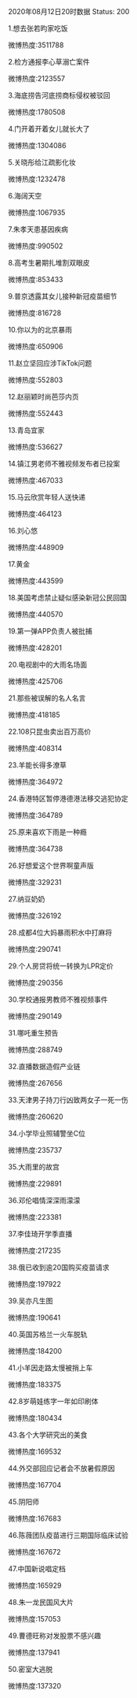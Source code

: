 2020年08月12日20时数据
Status: 200

1.想去张若昀家吃饭

微博热度:3511788

2.检方通报李心草溺亡案件

微博热度:2123557

3.海底捞告河底捞商标侵权被驳回

微博热度:1780508

4.门开着开着女儿就长大了

微博热度:1304086

5.关晓彤给江疏影化妆

微博热度:1232478

6.海阔天空

微博热度:1067935

7.朱孝天患基因疾病

微博热度:990502

8.高考生暑期扎堆割双眼皮

微博热度:853433

9.普京透露其女儿接种新冠疫苗细节

微博热度:816728

10.你以为的北京暴雨

微博热度:650906

11.赵立坚回应涉TikTok问题

微博热度:552803

12.赵丽颖时尚芭莎内页

微博热度:552443

13.青岛宜家

微博热度:536627

14.镇江男老师不雅视频发布者已投案

微博热度:467033

15.马云欣赏年轻人送快递

微博热度:464123

16.刘心悠

微博热度:448909

17.黄金

微博热度:443599

18.美国考虑禁止疑似感染新冠公民回国

微博热度:440570

19.第一弹APP负责人被批捕

微博热度:428201

20.电视剧中的大雨名场面

微博热度:425706

21.那些被误解的名人名言

微博热度:418185

22.108只昆虫卖出百万高价

微博热度:408314

23.羊能长得多潦草

微博热度:364972

24.香港特区暂停港德港法移交逃犯协定

微博热度:364789

25.原来喜欢下雨是一种瘾

微博热度:364738

26.好想爱这个世界啊童声版

微博热度:329231

27.纳豆奶奶

微博热度:326192

28.成都4位大妈暴雨积水中打麻将

微博热度:290741

29.个人房贷将统一转换为LPR定价

微博热度:290356

30.学校通报男教师不雅视频事件

微博热度:290149

31.哪吒重生预告

微博热度:288749

32.直播数据造假产业链

微博热度:267656

33.天津男子持刀行凶致两女子一死一伤

微博热度:260620

34.小学毕业照辅警坐C位

微博热度:235737

35.大雨里的故宫

微博热度:229891

36.邓伦唱情深深雨濛濛

微博热度:223381

37.李佳琦开学季直播

微博热度:217235

38.俄已收到逾20国购买疫苗请求

微博热度:197922

39.吴亦凡生图

微博热度:190641

40.英国苏格兰一火车脱轨

微博热度:184200

41.小羊因走路太慢被捎上车

微博热度:183375

42.8岁萌娃练字一年如印刷体

微博热度:180434

43.各个大学研究出的美食

微博热度:169532

44.外交部回应记者会不放暑假原因

微博热度:167704

45.阴阳师

微博热度:167683

46.陈薇团队疫苗进行三期国际临床试验

微博热度:167672

47.中国新说唱定档

微博热度:165929

48.朱一龙民国风大片

微博热度:157053

49.曹德旺称对发股票不感兴趣

微博热度:137941

50.密室大逃脱

微博热度:137320

